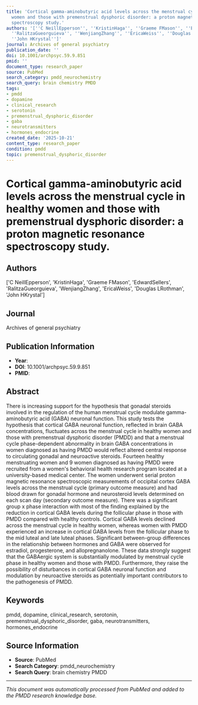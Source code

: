 ```yaml
---
title: 'Cortical gamma-aminobutyric acid levels across the menstrual cycle in healthy
  women and those with premenstrual dysphoric disorder: a proton magnetic resonance
  spectroscopy study.'
authors: '[''C NeillEpperson'', ''KristinHaga'', ''Graeme FMason'', ''EdwardSellers'',
  ''RalitzaGueorguieva'', ''WenjiangZhang'', ''EricaWeiss'', ''Douglas LRothman'',
  ''John HKrystal'']'
journal: Archives of general psychiatry
publication_date: ''
doi: 10.1001/archpsyc.59.9.851
pmid: ''
document_type: research_paper
source: PubMed
search_category: pmdd_neurochemistry
search_query: brain chemistry PMDD
tags:
- pmdd
- dopamine
- clinical_research
- serotonin
- premenstrual_dysphoric_disorder
- gaba
- neurotransmitters
- hormones_endocrine
created_date: '2025-10-21'
content_type: research_paper
condition: pmdd
topic: premenstrual_dysphoric_disorder
---
```


# Cortical gamma-aminobutyric acid levels across the menstrual cycle in healthy women and those with premenstrual dysphoric disorder: a proton magnetic resonance spectroscopy study.

## Authors
['C NeillEpperson', 'KristinHaga', 'Graeme FMason', 'EdwardSellers', 'RalitzaGueorguieva', 'WenjiangZhang', 'EricaWeiss', 'Douglas LRothman', 'John HKrystal']

## Journal
Archives of general psychiatry

## Publication Information
- **Year**: 
- **DOI**: 10.1001/archpsyc.59.9.851
- **PMID**: 

## Abstract
There is increasing support for the hypothesis that gonadal steroids involved in the regulation of the human menstrual cycle modulate gamma-aminobutyric acid (GABA) neuronal function. This study tests the hypothesis that cortical GABA neuronal function, reflected in brain GABA concentrations, fluctuates across the menstrual cycle in healthy women and those with premenstrual dysphoric disorder (PMDD) and that a menstrual cycle phase-dependent abnormality in brain GABA concentrations in women diagnosed as having PMDD would reflect altered central response to circulating gonadal and neuroactive steroids. Fourteen healthy menstruating women and 9 women diagnosed as having PMDD were recruited from a women's behavioral health research program located at a university-based medical center. The women underwent serial proton magnetic resonance spectroscopic measurements of occipital cortex GABA levels across the menstrual cycle (primary outcome measure) and had blood drawn for gonadal hormone and neurosteroid levels determined on each scan day (secondary outcome measure). There was a significant group x phase interaction with most of the finding explained by the reduction in cortical GABA levels during the follicular phase in those with PMDD compared with healthy controls. Cortical GABA levels declined across the menstrual cycle in healthy women, whereas women with PMDD experienced an increase in cortical GABA levels from the follicular phase to the mid luteal and late luteal phases. Significant between-group differences in the relationship between hormones and GABA were observed for estradiol, progesterone, and allopregnanolone. These data strongly suggest that the GABAergic system is substantially modulated by menstrual cycle phase in healthy women and those with PMDD. Furthermore, they raise the possibility of disturbances in cortical GABA neuronal function and modulation by neuroactive steroids as potentially important contributors to the pathogenesis of PMDD.

## Keywords
pmdd, dopamine, clinical_research, serotonin, premenstrual_dysphoric_disorder, gaba, neurotransmitters, hormones_endocrine

## Source Information
- **Source**: PubMed
- **Search Category**: pmdd_neurochemistry
- **Search Query**: brain chemistry PMDD

---
*This document was automatically processed from PubMed and added to the PMDD research knowledge base.*
